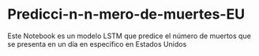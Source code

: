 # Predicci-n-n-mero-de-muertes-EU
Este Notebook es un modelo LSTM que predice el número de muertos que se presenta en un día en específico en Estados Unidos
